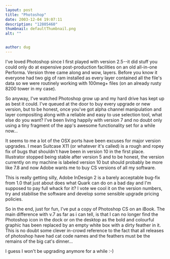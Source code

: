 ```yaml
---
layout: post
title: "Photoshop"
date: 2003-12-04 19:07:11
description: "12805460"
thumbnail: defaultThumbnail.png
alt: ""


author: dug
---
```


<p>I've loved Photoshop since I first played with version 2.5--it did stuff you could only do at expensive post-production facilities on an old all-in-one Performa. Version three came along and wow, layers. Before you know it everyone had two gig of ram installed as every layer contained all the file's data so we were routinely working with 100meg+ files (on an already rusty 8200 tower in my case).</p>

<p>So anyway, I've watched Photoshop grow up and my hard drive has kept up as best it could. I've queued at the door to buy every upgrade or new version, but to be honest, once you've got alpha channel manipulation and layer compositing along with a reliable and easy to use selection tool, what else do you want? I've been living happily with version 7 and no doubt only using a tiny fragment of the app's awesome functionality set for a while now...</p>

<p>It seems to me a lot of the <span class="caps">OSX </span>ports have been excuses for major version upgrades. I mean Suitcase <span class="caps">X11 </span>(or whatever it's called) is a rough and ropey fix of bugs that shouldn't have been in version 10 in the first place. Illustrator stopped being stable after version 5 and to be honest, the version currently on my machine is labeled version 10 but should probably be more like 7.8 and now Adobe wants me to buy CS versions of all my software.</p>

<p>This is really getting silly, Adobe InDesign 2 is a barely acceptable bug-fix from 1.0 that just about does what Quark can do on a bad day and I'm supposed to pay full whack for it? I vote we cool it on the version numbers, try and stabilise the software and develop some sensible upgrade pricing policies.</p>

<p>So in the end, just for fun, I've put a copy of Photoshop CS on an iBook. The main difference with v.7 as far as i can tell, is that I can no longer find the Photoshop icon in the dock or on the desktop as the bold and colourful graphic has been replaced by an empty white box with a dirty feather in it. This is no doubt some clever in-crowd reference to the fact that all releases of photoshop have had cat code names and the feathers must be the remains of the big cat's dinner...</p>

<p>I guess I won't be upgrading anymore for a while :-)</p>
